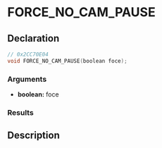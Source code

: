 # FORCE_NO_CAM_PAUSE

## Declaration
```cpp
// 0x2CC70E04
void FORCE_NO_CAM_PAUSE(boolean foce);
```

### Arguments
- **boolean:** foce

### Results

## Description
